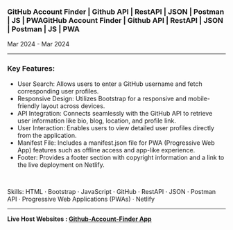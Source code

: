 <h3> GitHub Account Finder | Github API | RestAPI | JSON | Postman | JS | PWAGitHub Account Finder | Github API | RestAPI | JSON | Postman | JS | PWA </h3>
<p> Mar 2024 - Mar 2024 </p>

<hr>

<h3> Key Features: </h3>

* User Search: Allows users to enter a GitHub username and fetch corresponding user profiles.
* Responsive Design: Utilizes Bootstrap for a responsive and mobile-friendly layout across devices.
* API Integration: Connects seamlessly with the GitHub API to retrieve user information like bio, blog, location, and profile link.
* User Interaction: Enables users to view detailed user profiles directly from the application.
* Manifest File: Includes a manifest.json file for PWA (Progressive Web App) features such as offline access and app-like experience.
* Footer: Provides a footer section with copyright information and a link to the live deployment on Netlify.

<br>
  
Skills: HTML · Bootstrap · JavaScript · GitHub · RestAPI · JSON · Postman API · Progressive Web Applications (PWAs) · Netlify

<hr>

<B> Live Host Websites : <B> <a href = "https://githubaccountfind.netlify.app/"> Github-Account-Finder App </a>

